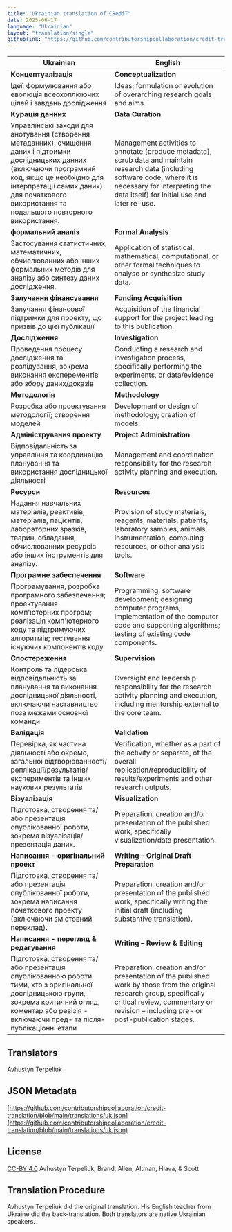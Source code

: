 ```yaml
---
title: "Ukrainian translation of CRediT"
date: 2025-06-17
language: "Ukrainian"
layout: "translation/single"
githublink: "https://github.com/contributorshipcollaboration/credit-translation/blob/main/translations/uk.json"
---
```


| Ukrainian | English |
| --- | --- |
| **Kонцептуалізація** | **Conceptualization** |
| Iдеї; формулювання або еволюція всеохоплюючих цілей і завдань дослідження | Ideas; formulation or evolution of overarching research goals and aims. |
| **Kурація данних** | **Data Curation** |
| Управлінські заходи для анотування (створення метаданних), очищення даних і підтримки дослідницьких данних (включаючи програмний код, якщо це необхідно для інтерпретації самих даних) для початкового використання та подальшого повторного використання.  | Management activities to annotate (produce metadata), scrub data and maintain research data (including software code, where it is necessary for interpreting the data itself) for initial use and later re-use. |
| **формальний аналіз** | **Formal Analysis** |
| Застосування статистичних, математичних, обчислюванних або інших формальних методів для аналізу або синтезу даних дослідження. | Application of statistical, mathematical, computational, or other formal techniques to analyse or synthesize study data. |
| **Залучання фінансування** | **Funding Acquisition** |
| Залучання фінансової підтримки для проекту, що призвів до цієї публікації | Acquisition of the financial support for the project leading to this publication. |
| **Дослідження** | **Investigation** |
| Проведення процесу дослідження та розлідування, зокрема виконання експерементів або збору даних/доказів  | Conducting a research and investigation process, specifically performing the experiments, or data/evidence collection. |
| **Методологія** | **Methodology** |
| Розробка або проектування методології; створення моделей | Development or design of methodology; creation of models. |
| **Адміністрування проекту** | **Project Administration** |
| Відповідальність за управління та координацію планування та використання дослідницької діяльності | Management and coordination responsibility for the research activity planning and execution. |
| **Ресурси** | **Resources** |
| Надання навчальних матеріалів, реактивів, матеріалів, пацієнтів, лабораторних зразків, тварин, обладання, обчислюванних ресурсів або інших інструментів для аналізу. | Provision of study materials, reagents, materials, patients, laboratory samples, animals, instrumentation, computing resources, or other analysis tools. |
| **Програмне забеспечення** | **Software** |
| Програмування, розробка програмного забезпечення; проектування комп'ютерних програм; реалізація комп'ютерного коду та підтримуючих алгоритмів; тестування існуючих компонентів коду | Programming, software development; designing computer programs; implementation of the computer code and supporting algorithms; testing of existing code components. |
| **Спостереження** | **Supervision** |
| Контроль та лідерська відповідальність за планування та виконання дослідницької діяльності, включаючи наставництво поза межами основної команди | Oversight and leadership responsibility for the research activity planning and execution, including mentorship external to the core team. |
| **Валідація** | **Validation** |
| Перевірка, як частина діяльності або окремо, загальної відтворюванності/реплікації/результатів/експериментів та інших наукових результатів | Verification, whether as a part of the activity or separate, of the overall replication/reproducibility of results/experiments and other research outputs. |
| **Візуалізація** | **Visualization** |
| Підготовка, створення та/або презентація опублікованної роботи, зокрема візуалізація/презентація даних. | Preparation, creation and/or presentation of the published work, specifically visualization/data presentation. |
| **Написання - оригінальний проект** | **Writing – Original Draft Preparation** |
| Підготовка, створення та/або презентація опублікованної роботи, зокрема написання початкового проекту (включаючи змістовний переклад). | Preparation, creation and/or presentation of the published work, specifically writing the initial draft (including substantive translation). |
| **Написання - перегляд & редагування** | **Writing – Review & Editing** |
| Підготовка, створення та/або презентація опублікованною роботи тими, хто з оригінальної дослідницькою групи, зокрема критичний огляд, коментар або ревізія - включаючи пред- та після-публікаціонні етапи | Preparation, creation and/or presentation of the published work by those from the original research group, specifically critical review, commentary or revision – including pre- or post-publication stages. |

## Translators

Avhustyn  Terpeliuk

## JSON Metadata

[https://github.com/contributorshipcollaboration/credit-translation/blob/main/translations/uk.json](https://github.com/contributorshipcollaboration/credit-translation/blob/main/translations/uk.json)

## License

[CC-BY 4.0](https://creativecommons.org/licenses/by/4.0/) Avhustyn  Terpeliuk, Brand, Allen, Altman, Hlava, & Scott

## Translation Procedure

Avhustyn Terpeliuk did the original translation. His English teacher from Ukraine did the back-translation. Both translators are native Ukrainian speakers.